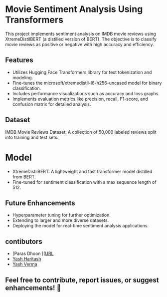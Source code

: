# Movie Sentiment Analysis Using Transformers 

This project implements sentiment analysis on IMDB movie reviews using XtremeDistilBERT (a distilled version of BERT). The objective is to classify movie reviews as positive or negative with high accuracy and efficiency.

## Features
- Utilizes Hugging Face Transformers library for text tokenization and modeling.
- Fine-tunes the microsoft/xtremedistil-l6-h256-uncased model for binary classification.
- Includes performance visualizations such as accuracy and loss graphs.
- Implements evaluation metrics like precision, recall, F1-score, and confusion matrix for detailed analysis.

## Dataset
IMDB Movie Reviews Dataset: A collection of 50,000 labeled reviews split into training and test sets.

# Model
- XtremeDistilBERT: A lightweight and fast transformer model distilled from BERT.
- Fine-tuned for sentiment classification with a max sequence length of 512.

## Future Enhancements
- Hyperparameter tuning for further optimization.
- Extending to larger and more diverse datasets.
- Deploying the model for real-time sentiment analysis applications.

## contibutors 
- [Paras Dhoon ]([URL](https://github.com/)
- [Yash Haritash](https://github.com/YashHaritash)
- [Yash Verma](https://github.com/RICE36a10)

## Feel free to contribute, report issues, or suggest enhancements! 🎉

